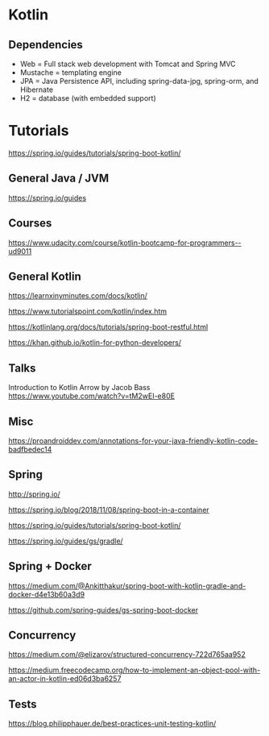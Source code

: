 # Kotlin

## Dependencies
- Web = Full stack web development with Tomcat and Spring MVC
- Mustache = templating engine
- JPA = Java Persistence API, including spring-data-jpg, spring-orm, and
  Hibernate
- H2 = database (with embedded support)

# Tutorials
https://spring.io/guides/tutorials/spring-boot-kotlin/

## General Java / JVM
https://spring.io/guides


## Courses
https://www.udacity.com/course/kotlin-bootcamp-for-programmers--ud9011

## General Kotlin
https://learnxinyminutes.com/docs/kotlin/

https://www.tutorialspoint.com/kotlin/index.htm

https://kotlinlang.org/docs/tutorials/spring-boot-restful.html

https://khan.github.io/kotlin-for-python-developers/

## Talks

Introduction to Kotlin Arrow by Jacob Bass
https://www.youtube.com/watch?v=tM2wEI-e80E


## Misc
https://proandroiddev.com/annotations-for-your-java-friendly-kotlin-code-badfbedec14


## Spring
http://spring.io/

https://spring.io/blog/2018/11/08/spring-boot-in-a-container

https://spring.io/guides/tutorials/spring-boot-kotlin/

https://spring.io/guides/gs/gradle/

## Spring + Docker
https://medium.com/@Ankitthakur/spring-boot-with-kotlin-gradle-and-docker-d4e13b60a3d9

https://github.com/spring-guides/gs-spring-boot-docker


## Concurrency
https://medium.com/@elizarov/structured-concurrency-722d765aa952

https://medium.freecodecamp.org/how-to-implement-an-object-pool-with-an-actor-in-kotlin-ed06d3ba6257

## Tests
https://blog.philipphauer.de/best-practices-unit-testing-kotlin/
